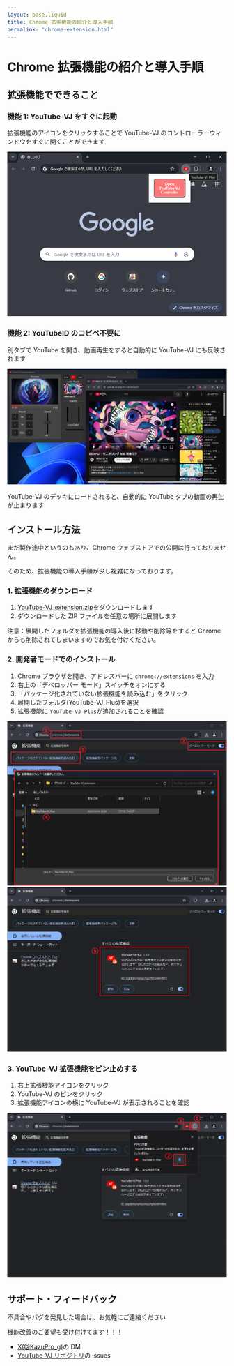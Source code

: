 ```yaml
---
layout: base.liquid
title: Chrome 拡張機能の紹介と導入手順
permalink: "chrome-extension.html"
---
```


# Chrome 拡張機能の紹介と導入手順

## 拡張機能でできること

### 機能 1: YouTube-VJ をすぐに起動

拡張機能のアイコンをクリックすることで YouTube-VJ のコントローラーウィンドウをすぐに開くことができます

![alt text](chrome-extension-extension-popup.png)

### 機能 2: YouTubeID のコピペ不要に

別タブで YouTube を開き、動画再生をすると自動的に YouTube-VJ にも反映されます

![alt text](chrome-extension-auto-input-id.png)

YouTube-VJ のデッキにロードされると、自動的に YouTube タブの動画の再生が止まります

## インストール方法

まだ製作途中というのもあり、Chrome ウェブストアでの公開は行っておりません。

そのため、拡張機能の導入手順が少し複雑になっております。

### 1. 拡張機能のダウンロード

1. [YouTube-VJ_extension.zip](./../YouTube-VJ_extension.zip)をダウンロードします
2. ダウンロードした ZIP ファイルを任意の場所に展開します

注意：展開したフォルダを拡張機能の導入後に移動や削除等をすると Chrome からも削除されてしまいますのでお気を付けください。

### 2. 開発者モードでのインストール

1. Chrome ブラウザを開き、アドレスバーに `chrome://extensions` を入力
2. 右上の「デベロッパー モード」スイッチをオンにする
3. 「パッケージ化されていない拡張機能を読み込む」をクリック
4. 展開したフォルダ(YouTube-VJ_Plus)を選択
5. 拡張機能に `YouTube-VJ Plus`が追加されることを確認

![alt text](chrome-extension-instllation.png)
![alt text](chrome-extension-instllation-result.png)

### 3. YouTube-VJ 拡張機能をピン止めする

1. 右上拡張機能アイコンをクリック
2. YouTube-VJ のピンをクリック
3. 拡張機能アイコンの横に YouTube-VJ が表示されることを確認

![alt text](chrome-extension-pinned.png)

## サポート・フィードバック

不具合やバグを発見した場合は、お気軽にご連絡ください

機能改善のご要望も受け付けてます！！！

- [X(@KazuPro_g)](https://x.com/KazuPro_g)の DM
- [YouTube-VJ リポジトリ](https://github.com/KazuProg/youtube-vj)の issues
